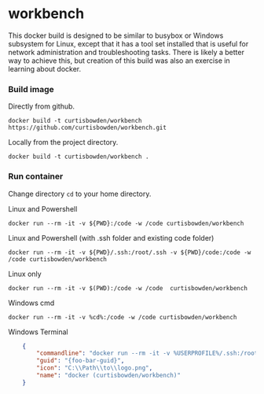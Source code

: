 # workbench

  This docker build is designed to be similar to busybox or Windows subsystem for Linux, except that it has a tool set installed that is useful for network administration and troubleshooting tasks.  There is likely a better way to achieve this, but creation of this build was also an exercise in learning about docker.

### Build image

Directly from github.

    docker build -t curtisbowden/workbench https://github.com/curtisbowden/workbench.git

Locally from the project directory.

    docker build -t curtisbowden/workbench .

### Run container

Change directory `cd` to your home directory.

Linux and Powershell

    docker run --rm -it -v ${PWD}:/code -w /code curtisbowden/workbench

Linux and Powershell (with .ssh folder and existing code folder)

    docker run --rm -it -v ${PWD}/.ssh:/root/.ssh -v ${PWD}/code:/code -w /code curtisbowden/workbench

Linux only

    docker run --rm -it -v $(PWD):/code -w /code  curtisbowden/workbench

Windows cmd

    docker run --rm -it -v %cd%:/code -w /code curtisbowden/workbench

Windows Terminal
```json
    {
        "commandline": "docker run --rm -it -v %USERPROFILE%/.ssh:/root/.ssh -v %USERPROFILE%:/home/%USERNAME% -w /home/%USERNAME%  curtisbowden/workbench",
        "guid": "{foo-bar-guid}",
        "icon": "C:\\Path\\to\\logo.png",
        "name": "docker (curtisbowden/workbench)"
    }
```